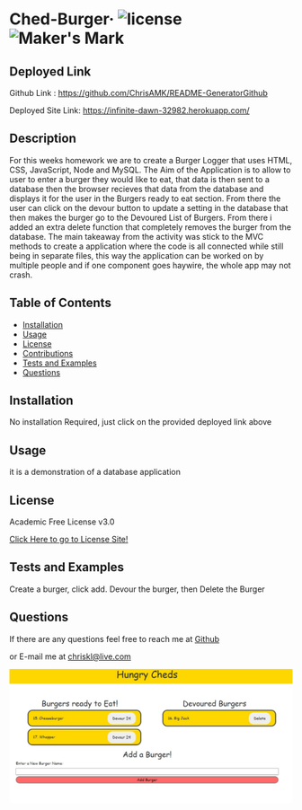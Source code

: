 # Ched-Burger&middot; ![license](https://img.shields.io/badge/license-Academic%20Free%20License%20v3.0-blue) ![Maker's Mark](https://img.shields.io/github/repo-size/ChrisAMK/README-Generator?style=plastic)

## Deployed Link
Github Link : https://github.com/ChrisAMK/README-GeneratorGithub

Deployed Site Link: https://infinite-dawn-32982.herokuapp.com/

## Description 
For this weeks homework we are to create a Burger Logger that uses HTML, CSS, JavaScript, Node and MySQL. The Aim of the Application is to allow to user to enter a burger they would like to eat, that data is then sent to a database then the browser recieves that data from the database and displays it for the user in the Burgers ready to eat section. From there the user can click on the devour button to update a setting in the database that then makes the burger go to the Devoured List of Burgers. From there i added an extra delete function that completely removes the burger from the database. The main takeaway from the activity was stick to the MVC methods to create a application where the code is all connected while still being in separate files, this way the application can be worked on by multiple people and if one component goes haywire, the whole app may not crash.

## Table of Contents 
* [Installation](#Installation)
* [Usage](#Usage)
* [License](#License)
* [Contributions](#Contributions)
* [Tests and Examples](#Tests)
* [Questions](#Questions)

## Installation <a name='Installation'></a> 
No installation Required, just click on the provided deployed link above

## Usage <a name='Usage'></a> 
it is a demonstration of a database application

## License <a name='License'></a> 
Academic Free License v3.0

[Click Here to go to License Site!](https://opensource.org/licenses/AFL-3.0)

## Tests and Examples <a name='Tests'></a> 
Create a burger, click add. Devour the burger, then Delete the Burger

## Questions <a name='Questions'></a> 
If there are any questions feel free to reach me at [Github](https://github.com/ChrisAMK)

or E-mail me at chriskl@live.com

![screenshot](./public/assets/screen1.jpg)
